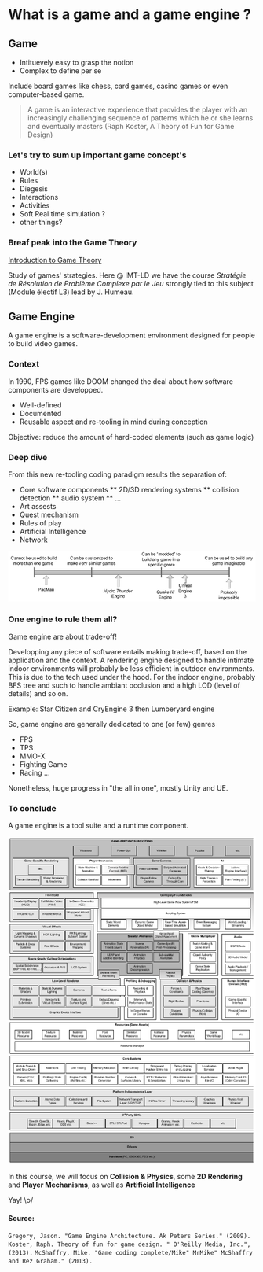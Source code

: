 # What is a game and a game engine ?

## Game
* Intituevely easy to grasp the notion
* Complex to define per se

Include board games like chess, card games, casino games or even computer-based game. 

> A game is an interactive experience that provides the player with an increasingly challenging sequence of patterns which he or she learns and eventually masters (Raph Koster, A Theory of Fun for Game Design)

### Let's try to sum up important game concept's

* World(s)
* Rules
* Diegesis
* Interactions
* Activities
* Soft Real time simulation ?
* other things?

### Breaf peak into the Game Theory
[Introduction to Game Theory](https://fr.wikipedia.org/wiki/Th%C3%A9orie_des_jeux)

Study of games' strategies. Here @ IMT-LD we have the course *Stratégie de Résolution de Problème Complexe par le Jeu* strongly tied to this subject (Module électif L3) lead by J. Humeau.

## Game Engine

A game engine is a software-development environment designed for people to build video games.

### Context
In 1990, FPS games like DOOM changed the deal about how software components are developped.

* Well-defined
* Documented
* Reusable aspect and re-tooling in mind during conception

Objective: reduce the amount of hard-coded elements (such as game logic)

### Deep dive
From this new re-tooling coding paradigm results the separation of:
* Core software components
** 2D/3D rendering systems
** collision detection
** audio system
** ...
* Art assests
* Quest mechanism
* Rules of play
* Artificial Intelligence
* Network

![Game Engine Reuseasbility](resources/game_engine_reuseability_gamut.png)

### One engine to rule them all?
Game engine are about trade-off!

Developping any piece of software entails making trade-off, based on the application and the context.
A rendering engine designed to handle intimate indoor environments will probably be less efficient in outdoor environments. This is due to the tech used under the hood. For the indoor engine, probably BFS tree and such to handle ambiant occlusion and a high LOD (level of details) and so on.

Example:
Star Citizen and CryEngine 3 then Lumberyard engine

So, game engine are generally dedicated to one (or few) genres
* FPS
* TPS
* MMO-X
* Fighting Game
* Racing
...

Nonetheless, huge progress in "the all in one", mostly Unity and UE.

### To conclude
A game engine is a tool suite and a runtime component.

![](resources/runtime_game_engine.png)

In this course, we will focus on **Collision & Physics**, some **2D Rendering** and **Player Mechanisms**, as well as **Artificial Intelligence**

Yay! \o/


#### Source:
`Gregory, Jason. "Game Engine Architecture. Ak Peters Series." (2009).`
`Koster, Raph. Theory of fun for game design. " O'Reilly Media, Inc.", (2013).`
`McShaffry, Mike. "Game coding complete/Mike" MrMike" McShaffry and Rez Graham." (2013).`

